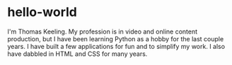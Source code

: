 # hello-world

I'm Thomas Keeling. My profession is in video and online content production, but I have been learning Python as a hobby for the last couple years. I have built a few applications for fun and to simplify my work. I also have dabbled in HTML and CSS for many years.
